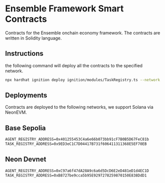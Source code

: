 # Ensemble Framework Smart Contracts

Contracts for the Ensemble onchain economy framework. The contracts are written in Solidity language.

## Instructions

the following command will deploy all the contracts to the specified network.

```bash
npx hardhat ignition deploy ignition/modules/TaskRegistry.ts --network $YOUR_NETWORK
```

## Deployments

Contracts are deployed to the following networks, we support Solana via NeonEVM.

## Base Sepolia

```txt
AGENT_REGISTRY_ADDRESS=0x401255453C4a6e66b073bb91cF7B0B5D67FeC81b
TASK_REGISTRY_ADDRESS=0x9ED3eC1C7D04417B731f606411311368E5EF70EB
```

## Neon Devnet

```txt
AGENT_REGISTRY_ADDRESS=0xC97a6f47dA28A9c6a6d5DcD6E2eD481eD1d4EC1D
TASK_REGISTRY_ADDRESS=0xB8727be9cca5b95E9297278259870150E838DdD1
```
